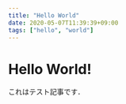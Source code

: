 ```yaml
---
title: "Hello World"
date: 2020-05-07T11:39:39+09:00
tags: ["hello", "world"]
---
```

# Hello World!
これはテスト記事です．